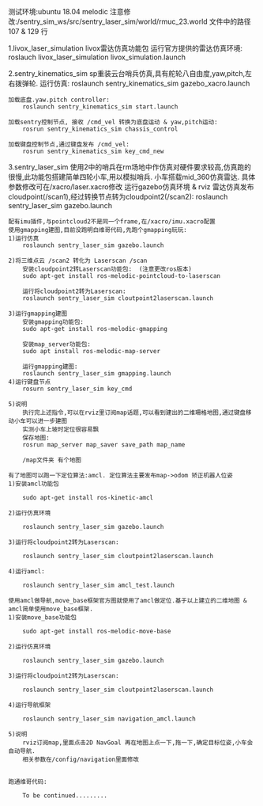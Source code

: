 测试环境:ubuntu 18.04 melodic 
注意修改:/sentry_sim_ws/src/sentry_laser_sim/world/rmuc_23.world 文件中的路径 107 & 129 行

1.livox_laser_simulation
    livox雷达仿真功能包
    运行官方提供的雷达仿真环境:
		roslauch livox_laser_simulation livox_simulation.launch 

2.sentry_kinematics_sim
    sp重装云台哨兵仿真,具有舵轮八自由度,yaw,pitch,左右拨弹轮.
    运行仿真:
		roslaunch sentry_kinematics_sim gazebo_xacro.launch 

    加载底盘.yaw.pitch controller:
		roslaunch sentry_kinematics_sim start.launch 

    加载sentry控制节点, 接收 /cmd_vel 转换为底盘运动 & yaw,pitch运动:
		rosrun sentry_kinematics_sim chassis_control 

    加载键盘控制节点,通过键盘发布 /cmd_vel:
		rosrun sentry_kinematics_sim key_cmd_new 

3.sentry_laser_sim 
    使用2中的哨兵在rm场地中作仿真对硬件要求较高,仿真跑的很慢,此功能包搭建简单四轮小车,用以模拟哨兵.
    小车搭载mid_360仿真雷达. 具体参数修改可在/xacro/laser.xacro修改
    运行gazebo仿真环境 & rviz 雷达仿真发布cloudpoint(/scan1),经过转换节点转为cloudpoint2(/scan2):
		roslaunch sentry_laser_sim gazebo.launch 

    配有imu插件,与pointcloud2不是同一个frame,在/xacro/imu.xacro配置
    使用gmapping建图,目前没跑明白维哥代码,先跑个gmapping玩玩:
	1)运行仿真
		roslaunch sentry_laser_sim gazebo.launch

	2)将三维点云 /scan2 转化为 Laserscan /scan
	    安装cloudpoint2转Laserscan功能包:  (注意更改ros版本)
		sudo apt-get install ros-melodic-pointcloud-to-laserscan 

	    运行将cloudpoint2转为Laserscan:
		roslaunch sentry_laser_sim cloutpoint2laserscan.launch

	3)运行gmapping建图
	    安装gmapping功能包:
		sudo apt-get install ros-melodic-gmapping

	    安装map_server功能包:
		sudo apt install ros-melodic-map-server
	  
	    运行gmapping建图:
		roslaunch sentry_laser_sim gmapping.launch
	4)运行键盘节点
		rosurn sentry_laser_sim key_cmd

	5)说明
	    执行完上述指令,可以在rviz里订阅map话题,可以看到建出的二维珊格地图,通过键盘移动小车可以进一步建图
	    实测小车上坡时定位很容易飘
	    保存地图:
		rosrun map_server map_saver save_path map_name

	    /map文件夹 有个地图

    有了地图可以跑一下定位算法:amcl. 定位算法主要发布map->odom 矫正机器人位姿
	1)安装amcl功能包

		sudo apt-get install ros-kinetic-amcl

	2)运行仿真环境

		roslaunch sentry_laser_sim gazebo.launch

	3)运行将cloudpoint2转为Laserscan:

		roslaunch sentry_laser_sim cloutpoint2laserscan.launch

	4)运行amcl:

		roslaunch sentry_laser_sim amcl_test.launch

    使用amcl做导航,move_base框架官方图就使用了amcl做定位.基于以上建立的二维地图 & amcl简单使用move_base框架.
	1)安装move_base功能包
		
		sudo apt-get install ros-melodic-move-base

	2)运行仿真环境

		roslaunch sentry_laser_sim gazebo.launch

	3)运行将cloudpoint2转为Laserscan:

		roslaunch sentry_laser_sim cloutpoint2laserscan.launch

	4)运行导航框架
	
		roslaunch sentry_laser_sim navigation_amcl.launch

	5)说明
	    rviz订阅map,里面点击2D NavGoal 再在地图上点一下,拖一下,确定目标位姿,小车会自动导航.
	    相关参数在/config/navigation里面修改


    跑通维哥代码:
             
		To be continued.........
	




    
    
